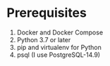 # Prerequisites
1. Docker and Docker Compose
2. Python 3.7 or later
3. pip and virtualenv for Python
4. psql (I use PostgreSQL-14.9)

